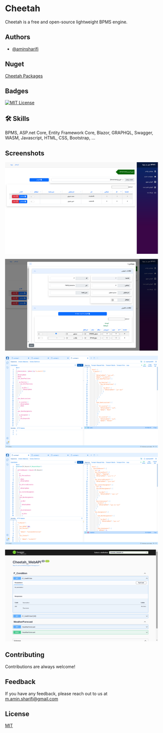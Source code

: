 
# Cheetah

Cheetah is a free and open-source lightweight BPMS engine.


## Authors

- [@aminsharifi](https://github.com/aminsharifi)

## Nuget

<a href="https://www.nuget.org/profiles/aminsharifi">Cheetah Packages</a>

## Badges

[![MIT License](https://img.shields.io/badge/License-MIT-green.svg)](https://choosealicense.com/licenses/mit/)

## 🛠 Skills
BPMS, ASP.net Core, Entity Framework Core, Blazor, GRAPHQL, Swagger, WASM, Javascript, HTML, CSS, Bootstrap, ...
## Screenshots

![Blazor Table](https://raw.githubusercontent.com/aminsharifi/Cheetah/master/Cheetah_WebAPI/Cheetah/Blazor_Table.png)

![Blazor Upsert Table](https://raw.githubusercontent.com/aminsharifi/Cheetah/master/Cheetah_WebAPI/Cheetah/Blazor_Upsert_Table.png)

![GraphQL Query](https://raw.githubusercontent.com/aminsharifi/Cheetah/master/Cheetah_WebAPI/Cheetah/GraphQL_Query.png)

![GraphQL Mutation](https://raw.githubusercontent.com/aminsharifi/Cheetah/master/Cheetah_WebAPI/Cheetah/GraphQL_Mutation.png)

![Swagger](https://raw.githubusercontent.com/aminsharifi/Cheetah/master/Cheetah_WebAPI/Cheetah/Swagger.png)

## Contributing

Contributions are always welcome!


## Feedback

If you have any feedback, please reach out to us at m.amin.sharifi@gmail.com


## License

[MIT](https://choosealicense.com/licenses/mit/)

